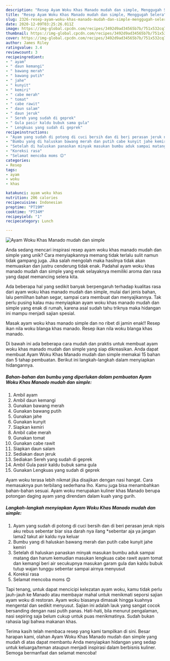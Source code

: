 ```yaml
---
description: "Resep Ayam Woku Khas Manado mudah dan simple, Menggugah Selera"
title: "Resep Ayam Woku Khas Manado mudah dan simple, Menggugah Selera"
slug: 2326-resep-ayam-woku-khas-manado-mudah-dan-simple-menggugah-selera
date: 2020-12-09T03:25:26.011Z
image: https://img-global.cpcdn.com/recipes/3492d9ad34565b7b/751x532cq70/ayam-woku-khas-manado-mudah-dan-simple-foto-resep-utama.jpg
thumbnail: https://img-global.cpcdn.com/recipes/3492d9ad34565b7b/751x532cq70/ayam-woku-khas-manado-mudah-dan-simple-foto-resep-utama.jpg
cover: https://img-global.cpcdn.com/recipes/3492d9ad34565b7b/751x532cq70/ayam-woku-khas-manado-mudah-dan-simple-foto-resep-utama.jpg
author: James Riley
ratingvalue: 3.4
reviewcount: 3
recipeingredient:
- " ayam"
- " daun kemangi"
- " bawang merah"
- " bawang putih"
- " jahe"
- " kunyit"
- " kemiri"
- " cabe merah"
- " tomat"
- " cabe rawit"
- " daun salam"
- " daun jeruk"
- " Sereh yang sudah di geprek"
- " Gula pasir kaldu bubuk sama gula"
- " Lengkuas yang sudah di geprek"
recipeinstructions:
- "Ayam yang sudah di potong di cuci bersih dan di beri perasan jeruk nipis aku rebus sebentar biar sisa darah nya ilang *sebentar aja ya jangan lama2 takut air kaldu nya keluar"
- "Bumbu yang di haluskan bawang merah dan putih cabe kunyit jahe kemiri"
- "Setelah di haluskan panaskan minyak masukan bumbu aduk sampai matang dan harum kemudian masukan lengkuas cabe rawit ayam tomat dan kemangi beri air secukupnya masukan garam gula dan kaldu bubuk tutup wajan tunggu sebentar sampai airnya menyusut"
- "Koreksi rasa"
- "Selamat mencoba moms 😊"
categories:
- Resep
tags:
- ayam
- woku
- khas

katakunci: ayam woku khas 
nutrition: 206 calories
recipecuisine: Indonesian
preptime: "PT19M"
cooktime: "PT34M"
recipeyield: "1"
recipecategory: Lunch

---
```



![Ayam Woku Khas Manado mudah dan simple](https://img-global.cpcdn.com/recipes/3492d9ad34565b7b/751x532cq70/ayam-woku-khas-manado-mudah-dan-simple-foto-resep-utama.jpg)

Anda sedang mencari inspirasi resep ayam woku khas manado mudah dan simple yang unik? Cara menyiapkannya memang tidak terlalu sulit namun tidak gampang juga. Jika salah mengolah maka hasilnya tidak akan memuaskan dan justru cenderung tidak enak. Padahal ayam woku khas manado mudah dan simple yang enak selayaknya memiliki aroma dan rasa yang dapat memancing selera kita.

Ada beberapa hal yang sedikit banyak berpengaruh terhadap kualitas rasa dari ayam woku khas manado mudah dan simple, mulai dari jenis bahan, lalu pemilihan bahan segar, sampai cara membuat dan menyajikannya. Tak perlu pusing kalau mau menyiapkan ayam woku khas manado mudah dan simple yang enak di rumah, karena asal sudah tahu triknya maka hidangan ini mampu menjadi sajian spesial.

Masak ayam woku khas manado simple dan no ribet di jamin enak!! Resep ikan nila woku blanga khas manado. Resep ikan nila woku blanga khas manado.


Di bawah ini ada beberapa cara mudah dan praktis untuk membuat ayam woku khas manado mudah dan simple yang siap dikreasikan. Anda dapat membuat Ayam Woku Khas Manado mudah dan simple memakai 15 bahan dan 5 tahap pembuatan. Berikut ini langkah-langkah dalam menyiapkan hidangannya.

<!--inarticleads1-->

##### Bahan-bahan dan bumbu yang diperlukan dalam pembuatan Ayam Woku Khas Manado mudah dan simple:

1. Ambil  ayam
1. Ambil  daun kemangi
1. Gunakan  bawang merah
1. Gunakan  bawang putih
1. Gunakan  jahe
1. Gunakan  kunyit
1. Siapkan  kemiri
1. Ambil  cabe merah
1. Gunakan  tomat
1. Gunakan  cabe rawit
1. Siapkan  daun salam
1. Sediakan  daun jeruk
1. Sediakan  Sereh yang sudah di geprek
1. Ambil  Gula pasir kaldu bubuk sama gula
1. Gunakan  Lengkuas yang sudah di geprek


Ayam woku terasa lebih nikmat jika disajikan dengan nasi hangat. Cara memasaknya pun terbilang sederhana lho. Kamu juga bisa menambahkan bahan-bahan sesuai. Ayam woku merupakan kuliner khas Manado berupa potongan daging ayam yang direndam dalam kuah yang gurih. 

<!--inarticleads2-->

##### Langkah-langkah menyiapkan Ayam Woku Khas Manado mudah dan simple:

1. Ayam yang sudah di potong di cuci bersih dan di beri perasan jeruk nipis aku rebus sebentar biar sisa darah nya ilang *sebentar aja ya jangan lama2 takut air kaldu nya keluar
1. Bumbu yang di haluskan bawang merah dan putih cabe kunyit jahe kemiri
1. Setelah di haluskan panaskan minyak masukan bumbu aduk sampai matang dan harum kemudian masukan lengkuas cabe rawit ayam tomat dan kemangi beri air secukupnya masukan garam gula dan kaldu bubuk tutup wajan tunggu sebentar sampai airnya menyusut
1. Koreksi rasa
1. Selamat mencoba moms 😊


Tapi tenang, untuk dapat mencicipi kelezatan ayam woku, kamu tidak perlu jauh-jauh ke Manado atau membayar mahal untuk menikmati seporsi sajian ayam woku di restoran. Ayam woku biasanya dimasak hingga kuahnya mengental dan sedikit menyusut. Sajian ini adalah lauk yang sangat cocok bersanding dengan nasi putih panas. Hati-hati, bila menurut pengalaman, nasi sepiring saja belum cukup untuk puas menikmatinya. Sudah bukan rahasia lagi bahwa makanan khas. 

Terima kasih telah membaca resep yang kami tampilkan di sini. Besar harapan kami, olahan Ayam Woku Khas Manado mudah dan simple yang mudah di atas dapat membantu Anda menyiapkan hidangan yang sedap untuk keluarga/teman ataupun menjadi inspirasi dalam berbisnis kuliner. Semoga bermanfaat dan selamat mencoba!

